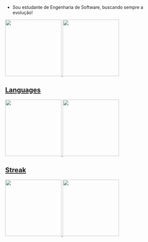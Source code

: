 
* Sou estudante de Engenharia de Software, buscando sempre a evolução!



<div align="left">
  <a href="https://github.com/JoaoMendonca2017">
  <img height="180em" src="https://github-readme-stats.vercel.app/api?username=JoaoMendonca2017&show_icons=true&theme=dark&include_all_commits=true&count_private=true"/>
  <img height="180em" src="https://github-readme-stats.vercel.app/api?username=JoaoMendonca2017&show_icons=true&theme=dark&include_all_commits=true&count_private=true"/>
</div>
  

## Languages

<div align="left">
  <img height="180em" src="https://github-readme-stats.vercel.app/api/top-langs/?username=JoaoMendonca2017&layout=compact&langs_count=7&theme=dark"/>
  <img height="180em" src="https://github-readme-stats.vercel.app/api/top-langs/?username=JoaoMendonca2017&layout=compact&langs_count=7&theme=dark"/>
</div>

## Streak

<div align="left">
  <img height="180em" src="http://github-readme-streak-stats.herokuapp.com?user=JoaoMendonca2017&theme=radical&hide_border=true"/>
  <img height="180em" src="http://github-readme-streak-stats.herokuapp.com?user=JoaoMendonca2017&theme=tokyonight&hide_border=true"/>
</div>

  ##
